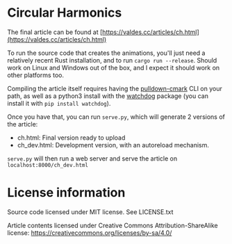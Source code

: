 # Circular Harmonics

The final article can be found at [https://valdes.cc/articles/ch.html](https://valdes.cc/articles/ch.html)

To run the source code that creates the animations, you'll just need a relatively recent Rust installation, and to run `cargo run --release`.
Should work on Linux and Windows out of the box, and I expect it should work on other platforms too.

Compiling the article itself requires having the [pulldown-cmark](https://github.com/raphlinus/pulldown-cmark) 
CLI on your path, as well as a python3 install with the [watchdog](https://pypi.org/project/watchdog/) package 
(you can install it with `pip install watchdog`).

Once you have that, you can run `serve.py`, which will generate 2 versions of the article:
- ch.html: Final version ready to upload
- ch_dev.html: Development version, with an autoreload mechanism.

`serve.py` will then run a web server and serve the article on `localhost:8000/ch_dev.html`

# License information

Source code licensed under MIT license. See LICENSE.txt


Article contents licensed under Creative Commons Attribution-ShareAlike license: https://creativecommons.org/licenses/by-sa/4.0/ 
